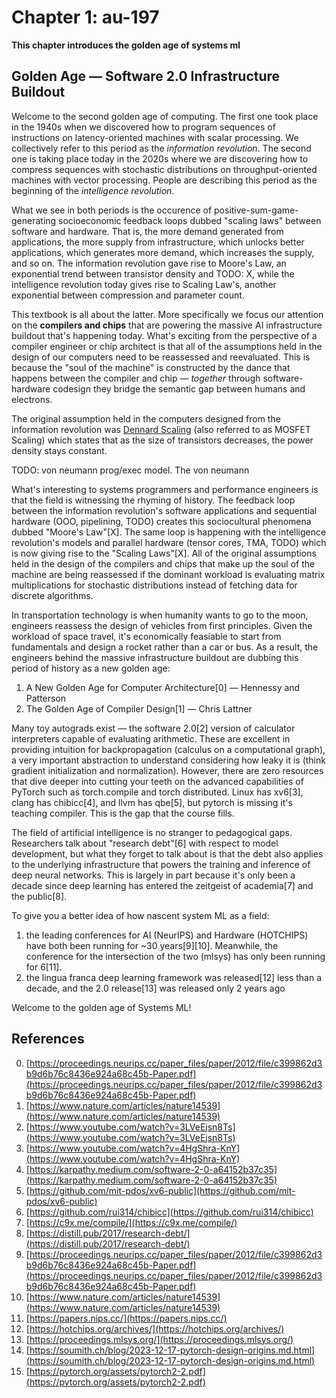 # Chapter 1: au-197
**This chapter introduces the golden age of systems ml**

## Golden Age — Software 2.0 Infrastructure Buildout
Welcome to the second golden age of computing. The first one took place in the
1940s when we discovered how to program sequences of instructions on
latency-oriented machines with scalar processing. We collectively refer to this
period as the *information revolution*. The second one is taking place today in
the 2020s where we are discovering how to compress sequences with stochastic
distributions on throughput-oriented machines with vector processing. People are
describing this period as the beginning of the *intelligence revolution*.

What we see in both periods is the occurence of positive-sum-game-generating
socioeconomic feedback loops dubbed "scaling laws" between software and hardware.
That is, the more demand generated from applications, the more supply from
infrastructure, which unlocks better applications, which generates more demand,
which increases the supply, and so on. The information revolution gave rise
to Moore's Law, an exponential trend between transistor density and TODO: X,
while the intelligence revolution today gives rise to Scaling Law's, another
exponential between compression and parameter count.

This textbook is all about the latter. More specifically we focus our attention
on the **compilers and chips** that are powering the massive AI infrastructure
buildout that's happening today. What's exciting from the perspective of a
compiler engineer or chip architect is that all of the assumptions held in the
design of our computers need to be reassessed and reevaluated. This is because
the "soul of the machine" is constructed by the dance that happens between the
compiler and chip — *together* through software-hardware codesign they bridge
the semantic gap between humans and electrons.

The original assumption held in the computers designed from the information
revolution was [Dennard Scaling]() (also referred to as MOSFET Scaling) which
states that as the size of transistors decreases, the power density stays
constant.









TODO: von neumann prog/exec model. 
The von neumann

What's interesting to systems programmers and performance engineers is that the
field is witnessing the rhyming of history. The feedback loop between the
information revolution's software applications and sequential hardware
(OOO, pipelining, TODO) creates this sociocultural phenomena dubbed
"Moore's Law"[X]. The same loop is happening with the intelligence revolution's
models and parallel hardware (tensor cores, TMA, TODO) which is now giving rise
to the "Scaling Laws"[X]. All of the original assumptions held in the design of
the compilers and chips that make up the soul of the machine are being reassessed
if the dominant workload is evaluating matrix multiplications for stochastic
distributions instead of fetching data for discrete algorithms.

In transportation technology is when humanity wants to go to the moon, engineers
reassess the design of vehicles from first principles. Given the workload of
space travel, it's economically feasiable to start from fundamentals and design
a rocket rather than a car or bus. As a result, the engineers behind the massive
infrastructure buildout are dubbing this period of
history as a new golden age:

1. A New Golden Age for Computer Architecture[0] — Hennessy and Patterson
2. The Golden Age of Compiler Design[1] — Chris Lattner

Many toy autograds exist — the software 2.0[2] version of calculator interpreters
capable of evaluating arithmetic. These are excellent in providing intuition for
backpropagation (calculus on a computational graph), a very important abstraction
to understand considering how leaky it is (think gradient initialization and
normalization). However, there are zero resources that dive deeper into cutting
your teeth on the advanced capabilities of PyTorch such as torch.compile and
torch distributed. Linux has xv6[3], clang has chibicc[4], and llvm has qbe[5],
but pytorch is missing it's teaching compiler. This is the gap that the course
fills.

The field of artificial intelligence is no stranger to pedagogical gaps.
Researchers talk about "research debt"[6] with respect to model development, but
what they forget to talk about is that the debt also applies to the underlying
infrastructure that powers the training and inference of deep neural networks.
This is largely in part because it's only been a decade since deep learning
has entered the zeitgeist of academia[7] and the public[8].

To give you a better idea of how nascent system ML as a field:
  1. the leading conferences for AI (NeurIPS) and Hardware (HOTCHIPS) have both
     been running for ~30 years[9][10]. Meanwhile, the conference for the
     intersection of the two (mlsys) has only been running for 6[11].
  2. the lingua franca deep learning framework was released[12] less than a
     decade, and the 2.0 release[13] was released only 2 years ago

Welcome to the golden age of Systems ML!

References
----------
0. [https://proceedings.neurips.cc/paper_files/paper/2012/file/c399862d3b9d6b76c8436e924a68c45b-Paper.pdf](https://proceedings.neurips.cc/paper_files/paper/2012/file/c399862d3b9d6b76c8436e924a68c45b-Paper.pdf)
0. [https://www.nature.com/articles/nature14539](https://www.nature.com/articles/nature14539)
0. [https://www.youtube.com/watch?v=3LVeEjsn8Ts](https://www.youtube.com/watch?v=3LVeEjsn8Ts)
0. [https://www.youtube.com/watch?v=4HgShra-KnY](https://www.youtube.com/watch?v=4HgShra-KnY)
0. [https://karpathy.medium.com/software-2-0-a64152b37c35](https://karpathy.medium.com/software-2-0-a64152b37c35)
0. [https://github.com/mit-pdos/xv6-public](https://github.com/mit-pdos/xv6-public)
0. [https://github.com/rui314/chibicc](https://github.com/rui314/chibicc)
0. [https://c9x.me/compile/](https://c9x.me/compile/)
0. [https://distill.pub/2017/research-debt/](https://distill.pub/2017/research-debt/)
0. [https://proceedings.neurips.cc/paper_files/paper/2012/file/c399862d3b9d6b76c8436e924a68c45b-Paper.pdf](https://proceedings.neurips.cc/paper_files/paper/2012/file/c399862d3b9d6b76c8436e924a68c45b-Paper.pdf)
0. [https://www.nature.com/articles/nature14539](https://www.nature.com/articles/nature14539)
0. [https://papers.nips.cc/](https://papers.nips.cc/)
0. [https://hotchips.org/archives/](https://hotchips.org/archives/)
0. [https://proceedings.mlsys.org/](https://proceedings.mlsys.org/)
0. [https://soumith.ch/blog/2023-12-17-pytorch-design-origins.md.html](https://soumith.ch/blog/2023-12-17-pytorch-design-origins.md.html)
0. [https://pytorch.org/assets/pytorch2-2.pdf](https://pytorch.org/assets/pytorch2-2.pdf)
